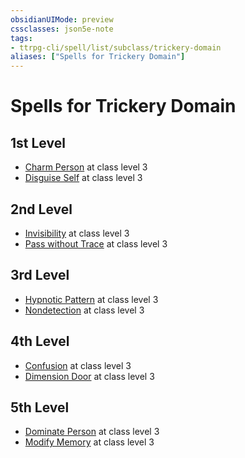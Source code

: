 ```yaml
---
obsidianUIMode: preview
cssclasses: json5e-note
tags:
- ttrpg-cli/spell/list/subclass/trickery-domain
aliases: ["Spells for Trickery Domain"]
---
```

# Spells for Trickery Domain

## 1st Level

- [Charm Person](3-Mechanics/CLI/spells/charm-person-xphb.md "XPHB") at class level 3
- [Disguise Self](3-Mechanics/CLI/spells/disguise-self-xphb.md "XPHB") at class level 3

## 2nd Level

- [Invisibility](3-Mechanics/CLI/spells/invisibility-xphb.md "XPHB") at class level 3
- [Pass without Trace](3-Mechanics/CLI/spells/pass-without-trace-xphb.md "XPHB") at class level 3

## 3rd Level

- [Hypnotic Pattern](3-Mechanics/CLI/spells/hypnotic-pattern-xphb.md "XPHB") at class level 3
- [Nondetection](3-Mechanics/CLI/spells/nondetection-xphb.md "XPHB") at class level 3

## 4th Level

- [Confusion](3-Mechanics/CLI/spells/confusion-xphb.md "XPHB") at class level 3
- [Dimension Door](3-Mechanics/CLI/spells/dimension-door-xphb.md "XPHB") at class level 3

## 5th Level

- [Dominate Person](3-Mechanics/CLI/spells/dominate-person-xphb.md "XPHB") at class level 3
- [Modify Memory](3-Mechanics/CLI/spells/modify-memory-xphb.md "XPHB") at class level 3